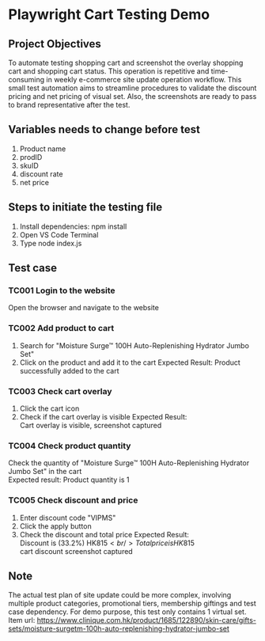 # Playwright Cart Testing Demo


## Project Objectives
To automate testing shopping cart and screenshot the overlay shopping cart and shopping cart status. This operation is repetitive and time-consuming in weekly e-commerce site update operation workflow.
This small test automation aims to streamline procedures to validate the discount pricing and net pricing of visual set. Also, the screenshots are ready to pass to brand representative after the test.

## Variables needs to change before test
1. Product name
2. prodID
3. skuID
4. discount rate
5. net price

## Steps to initiate the testing file
1. Install dependencies: npm install
2. Open VS Code Terminal
3. Type node index.js

## Test case
### TC001 Login to the website
Open the browser and navigate to the website

### TC002 Add product to cart
1. Search for "Moisture Surge™ 100H Auto-Replenishing Hydrator Jumbo Set"
2. Click on the product and add it to the cart
Expected Result: Product successfully added to the cart

### TC003	Check cart overlay
1. Click the cart icon
2. Check if the cart overlay is visible
Expected Result:<br/>
Cart overlay is visible, screenshot captured

### TC004 Check product quantity
Check the quantity of "Moisture Surge™ 100H Auto-Replenishing Hydrator Jumbo Set" in the cart<br/>
Expected result: Product quantity is 1	

### TC005 Check discount and price
1. Enter discount code "VIPMS"
2. Click the apply button
3. Check the discount and total price
Expected Result:<br/>
Discount is (33.2%) HK$815<br/>
Total price is HK$815<br/>
cart discount screenshot captured

## Note
The actual test plan of site update could be more complex, involving multiple product categories, promotional tiers, membership giftings and test case dependency. 
For demo purpose, this test only contains 1 virtual set.<br/>
Item url: https://www.clinique.com.hk/product/1685/122890/skin-care/gifts-sets/moisture-surgetm-100h-auto-replenishing-hydrator-jumbo-set
